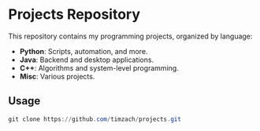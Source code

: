 # Projects Repository

This repository contains my programming projects, organized by language:

- **Python**: Scripts, automation, and more.
- **Java**: Backend and desktop applications.
- **C++**: Algorithms and system-level programming.
- **Misc**: Various projects.

## Usage
```powershell
git clone https://github.com/timzach/projects.git
